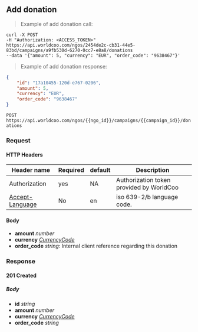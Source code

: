 ## Add donation

> Example of add donation call:

```shell
curl -X POST
-H "Authorization: <ACCESS_TOKEN>"
https://api.worldcoo.com/ngos/2454de2c-cb31-44e5-83bd/campaigns/a9fb530d-6270-0cc7-e8a8/donations
--data '{"amount": 5, "currency": "EUR", "order_code": "9638467"}'
```

> Example of add donation response:

```json
{
    "id": "17a10455-120d-e767-0206",
    "amount": 5,
    "currency": "EUR",
    "order_code": "9638467"
}
```

`POST https://api.worldcoo.com/ngos/{{ngo_id}}/campaigns/{{campaign_id}}/donations`

### Request

#### HTTP Headers

Header name | Required | default | Description
---------- | ------- | ------- | -------
Authorization | yes | NA | Authorization token provided by WorldCoo
[Accept-Language](https://www.w3.org/Protocols/rfc2616/rfc2616-sec14.html#sec14.4) | No | en | iso 639-2/b language code.

#### Body

- **amount** *number*
- **currency** *[CurrencyCode](#currency-standar)*
- **order_code** *string*: Internal client reference regarding this donation

### Response

#### 201 Created

##### Body
- **id** *string*
- **amount** *number*
- **currency** *[CurrencyCode](#currency-standar)*
- **order_code** *string*